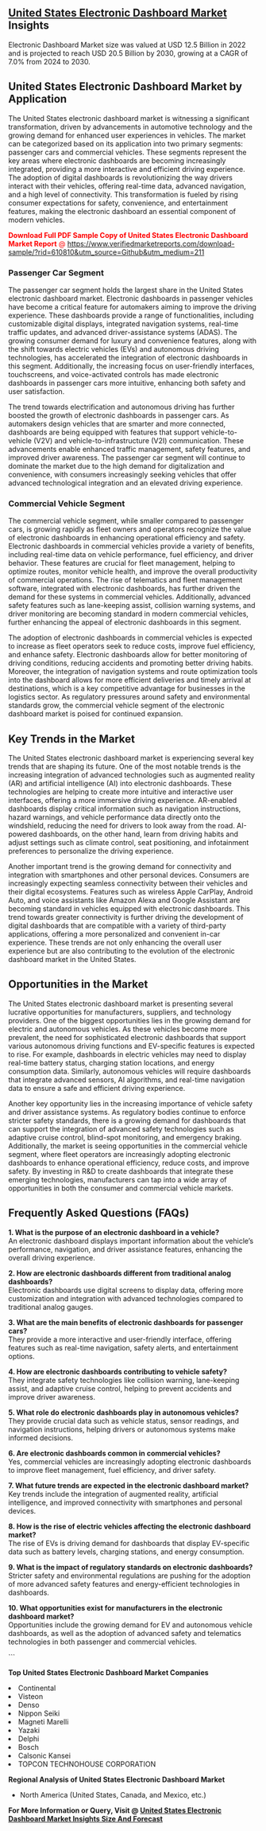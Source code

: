 <h2><a href="https://www.verifiedmarketreports.com/download-sample/?rid=610810&amp;utm_source=Github&amp;utm_medium=211" target="_blank">United States Electronic Dashboard Market</a> Insights</h2><p>Electronic Dashboard Market size was valued at USD 12.5 Billion in 2022 and is projected to reach USD 20.5 Billion by 2030, growing at a CAGR of 7.0% from 2024 to 2030.</p><p><h2>United States Electronic Dashboard Market by Application</h2><p>The United States electronic dashboard market is witnessing a significant transformation, driven by advancements in automotive technology and the growing demand for enhanced user experiences in vehicles. The market can be categorized based on its application into two primary segments: passenger cars and commercial vehicles. These segments represent the key areas where electronic dashboards are becoming increasingly integrated, providing a more interactive and efficient driving experience. The adoption of digital dashboards is revolutionizing the way drivers interact with their vehicles, offering real-time data, advanced navigation, and a high level of connectivity. This transformation is fueled by rising consumer expectations for safety, convenience, and entertainment features, making the electronic dashboard an essential component of modern vehicles. <p><span class=""><span style="color: #ff0000;"><strong>Download Full PDF Sample Copy of United States Electronic Dashboard Market Report</strong> @ </span><a href="https://www.verifiedmarketreports.com/download-sample/?rid=610810&amp;utm_source=Github&amp;utm_medium=211" target="_blank">https://www.verifiedmarketreports.com/download-sample/?rid=610810&amp;utm_source=Github&amp;utm_medium=211</a></span></p></p><h3>Passenger Car Segment</h3><p>The passenger car segment holds the largest share in the United States electronic dashboard market. Electronic dashboards in passenger vehicles have become a critical feature for automakers aiming to improve the driving experience. These dashboards provide a range of functionalities, including customizable digital displays, integrated navigation systems, real-time traffic updates, and advanced driver-assistance systems (ADAS). The growing consumer demand for luxury and convenience features, along with the shift towards electric vehicles (EVs) and autonomous driving technologies, has accelerated the integration of electronic dashboards in this segment. Additionally, the increasing focus on user-friendly interfaces, touchscreens, and voice-activated controls has made electronic dashboards in passenger cars more intuitive, enhancing both safety and user satisfaction.<p>The trend towards electrification and autonomous driving has further boosted the growth of electronic dashboards in passenger cars. As automakers design vehicles that are smarter and more connected, dashboards are being equipped with features that support vehicle-to-vehicle (V2V) and vehicle-to-infrastructure (V2I) communication. These advancements enable enhanced traffic management, safety features, and improved driver awareness. The passenger car segment will continue to dominate the market due to the high demand for digitalization and convenience, with consumers increasingly seeking vehicles that offer advanced technological integration and an elevated driving experience.</p><h3>Commercial Vehicle Segment</h3><p>The commercial vehicle segment, while smaller compared to passenger cars, is growing rapidly as fleet owners and operators recognize the value of electronic dashboards in enhancing operational efficiency and safety. Electronic dashboards in commercial vehicles provide a variety of benefits, including real-time data on vehicle performance, fuel efficiency, and driver behavior. These features are crucial for fleet management, helping to optimize routes, monitor vehicle health, and improve the overall productivity of commercial operations. The rise of telematics and fleet management software, integrated with electronic dashboards, has further driven the demand for these systems in commercial vehicles. Additionally, advanced safety features such as lane-keeping assist, collision warning systems, and driver monitoring are becoming standard in modern commercial vehicles, further enhancing the appeal of electronic dashboards in this segment.<p>The adoption of electronic dashboards in commercial vehicles is expected to increase as fleet operators seek to reduce costs, improve fuel efficiency, and enhance safety. Electronic dashboards allow for better monitoring of driving conditions, reducing accidents and promoting better driving habits. Moreover, the integration of navigation systems and route optimization tools into the dashboard allows for more efficient deliveries and timely arrival at destinations, which is a key competitive advantage for businesses in the logistics sector. As regulatory pressures around safety and environmental standards grow, the commercial vehicle segment of the electronic dashboard market is poised for continued expansion.</p><h2>Key Trends in the Market</h2><p>The United States electronic dashboard market is experiencing several key trends that are shaping its future. One of the most notable trends is the increasing integration of advanced technologies such as augmented reality (AR) and artificial intelligence (AI) into electronic dashboards. These technologies are helping to create more intuitive and interactive user interfaces, offering a more immersive driving experience. AR-enabled dashboards display critical information such as navigation instructions, hazard warnings, and vehicle performance data directly onto the windshield, reducing the need for drivers to look away from the road. AI-powered dashboards, on the other hand, learn from driving habits and adjust settings such as climate control, seat positioning, and infotainment preferences to personalize the driving experience.<p>Another important trend is the growing demand for connectivity and integration with smartphones and other personal devices. Consumers are increasingly expecting seamless connectivity between their vehicles and their digital ecosystems. Features such as wireless Apple CarPlay, Android Auto, and voice assistants like Amazon Alexa and Google Assistant are becoming standard in vehicles equipped with electronic dashboards. This trend towards greater connectivity is further driving the development of digital dashboards that are compatible with a variety of third-party applications, offering a more personalized and convenient in-car experience. These trends are not only enhancing the overall user experience but are also contributing to the evolution of the electronic dashboard market in the United States.</p><h2>Opportunities in the Market</h2><p>The United States electronic dashboard market is presenting several lucrative opportunities for manufacturers, suppliers, and technology providers. One of the biggest opportunities lies in the growing demand for electric and autonomous vehicles. As these vehicles become more prevalent, the need for sophisticated electronic dashboards that support various autonomous driving functions and EV-specific features is expected to rise. For example, dashboards in electric vehicles may need to display real-time battery status, charging station locations, and energy consumption data. Similarly, autonomous vehicles will require dashboards that integrate advanced sensors, AI algorithms, and real-time navigation data to ensure a safe and efficient driving experience.<p>Another key opportunity lies in the increasing importance of vehicle safety and driver assistance systems. As regulatory bodies continue to enforce stricter safety standards, there is a growing demand for dashboards that can support the integration of advanced safety technologies such as adaptive cruise control, blind-spot monitoring, and emergency braking. Additionally, the market is seeing opportunities in the commercial vehicle segment, where fleet operators are increasingly adopting electronic dashboards to enhance operational efficiency, reduce costs, and improve safety. By investing in R&D to create dashboards that integrate these emerging technologies, manufacturers can tap into a wide array of opportunities in both the consumer and commercial vehicle markets.</p><h2>Frequently Asked Questions (FAQs)</h2><p><strong>1. What is the purpose of an electronic dashboard in a vehicle?</strong><br>An electronic dashboard displays important information about the vehicle’s performance, navigation, and driver assistance features, enhancing the overall driving experience.</p><p><strong>2. How are electronic dashboards different from traditional analog dashboards?</strong><br>Electronic dashboards use digital screens to display data, offering more customization and integration with advanced technologies compared to traditional analog gauges.</p><p><strong>3. What are the main benefits of electronic dashboards for passenger cars?</strong><br>They provide a more interactive and user-friendly interface, offering features such as real-time navigation, safety alerts, and entertainment options.</p><p><strong>4. How are electronic dashboards contributing to vehicle safety?</strong><br>They integrate safety technologies like collision warning, lane-keeping assist, and adaptive cruise control, helping to prevent accidents and improve driver awareness.</p><p><strong>5. What role do electronic dashboards play in autonomous vehicles?</strong><br>They provide crucial data such as vehicle status, sensor readings, and navigation instructions, helping drivers or autonomous systems make informed decisions.</p><p><strong>6. Are electronic dashboards common in commercial vehicles?</strong><br>Yes, commercial vehicles are increasingly adopting electronic dashboards to improve fleet management, fuel efficiency, and driver safety.</p><p><strong>7. What future trends are expected in the electronic dashboard market?</strong><br>Key trends include the integration of augmented reality, artificial intelligence, and improved connectivity with smartphones and personal devices.</p><p><strong>8. How is the rise of electric vehicles affecting the electronic dashboard market?</strong><br>The rise of EVs is driving demand for dashboards that display EV-specific data such as battery levels, charging stations, and energy consumption.</p><p><strong>9. What is the impact of regulatory standards on electronic dashboards?</strong><br>Stricter safety and environmental regulations are pushing for the adoption of more advanced safety features and energy-efficient technologies in dashboards.</p><p><strong>10. What opportunities exist for manufacturers in the electronic dashboard market?</strong><br>Opportunities include the growing demand for EV and autonomous vehicle dashboards, as well as the adoption of advanced safety and telematics technologies in both passenger and commercial vehicles.</p>```</p><p><strong>Top United States Electronic Dashboard Market Companies</strong></p><div data-test-id=""><p><li>Continental</li><li> Visteon</li><li> Denso</li><li> Nippon Seiki</li><li> Magneti Marelli</li><li> Yazaki</li><li> Delphi</li><li> Bosch</li><li> Calsonic Kansei</li><li> TOPCON TECHNOHOUSE CORPORATION</li></p><div><strong>Regional Analysis of&nbsp;United States Electronic Dashboard Market</strong></div><ul><li dir="ltr"><p dir="ltr">North America&nbsp;(United States, Canada, and Mexico, etc.)</p></li></ul><p><strong>For More Information or Query, Visit @&nbsp;</strong><strong><a href="https://www.verifiedmarketreports.com/product/electronic-dashboard-market/?utm_source=Github&amp;utm_medium=211" target="_blank">United States Electronic Dashboard Market Insights Size And Forecast</a></strong></p></div>
